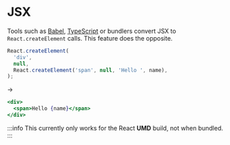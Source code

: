 # JSX

Tools such as [Babel](https://babeljs.io/), [TypeScript](https://www.typescriptlang.org/)
or bundlers convert JSX to `React.createElement` calls.
This feature does the opposite.

```jsx
React.createElement(
  'div',
  null,
  React.createElement('span', null, 'Hello ', name),
);
```

->

```jsx
<div>
  <span>Hello {name}</span>
</div>
```

:::info
This currently only works for the React **UMD** build, not when bundled.
:::
